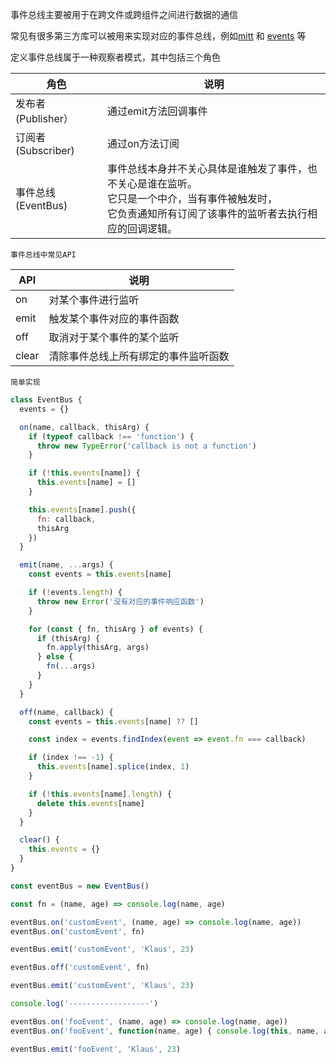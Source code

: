 事件总线主要被用于在跨文件或跨组件之间进行数据的通信

常见有很多第三方库可以被用来实现对应的事件总线，例如[mitt](https://www.npmjs.com/package/mitt) 和 [events](https://www.npmjs.com/package/events) 等



定义事件总线属于一种观察者模式，其中包括三个角色

| 角色               | 说明                                                         |
| ------------------ | ------------------------------------------------------------ |
| 发布者(Publisher） | 通过emit方法回调事件                                         |
| 订阅者(Subscriber) | 通过on方法订阅                                               |
| 事件总线(EventBus) | 事件总线本身并不关心具体是谁触发了事件，也不关心是谁在监听。<br />它只是一个中介，当有事件被触发时，<br />它负责通知所有订阅了该事件的监听者去执行相应的回调逻辑。 |



`事件总线中常见API`

| API   | 说明                                 |
| ----- | ------------------------------------ |
| on    | 对某个事件进行监听                   |
| emit  | 触发某个事件对应的事件函数           |
| off   | 取消对于某个事件的某个监听           |
| clear | 清除事件总线上所有绑定的事件监听函数 |



`简单实现`

```js
class EventBus {
  events = {}

  on(name, callback, thisArg) {
    if (typeof callback !== 'function') {
      throw new TypeError('callback is not a function')
    }

    if (!this.events[name]) {
      this.events[name] = []
    }

    this.events[name].push({
      fn: callback,
      thisArg
    })
  }

  emit(name, ...args) {
    const events = this.events[name]

    if (!events.length) {
      throw new Error('没有对应的事件响应函数')
    }

    for (const { fn, thisArg } of events) {
      if (thisArg) {
        fn.apply(thisArg, args)
      } else {
        fn(...args)
      }
    }
  }

  off(name, callback) {
    const events = this.events[name] ?? []

    const index = events.findIndex(event => event.fn === callback)

    if (index !== -1) {
      this.events[name].splice(index, 1)
    }

    if (!this.events[name].length) {
      delete this.events[name]
    }
  }

  clear() {
    this.events = {}
  }
}

const eventBus = new EventBus()

const fn = (name, age) => console.log(name, age)

eventBus.on('customEvent', (name, age) => console.log(name, age))
eventBus.on('customEvent', fn)

eventBus.emit('customEvent', 'Klaus', 23)

eventBus.off('customEvent', fn)

eventBus.emit('customEvent', 'Klaus', 23)

console.log('------------------')

eventBus.on('fooEvent', (name, age) => console.log(name, age))
eventBus.on('fooEvent', function(name, age) { console.log(this, name, age)}, {name: 'Klaus'})

eventBus.emit('fooEvent', 'Klaus', 23)
```

